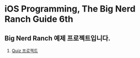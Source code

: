 iOS Programming, The Big Nerd Ranch Guide 6th
=================================================

## Big Nerd Ranch 예제 프로젝트입니다.  

1. [Quiz 프로젝트](./Quiz)